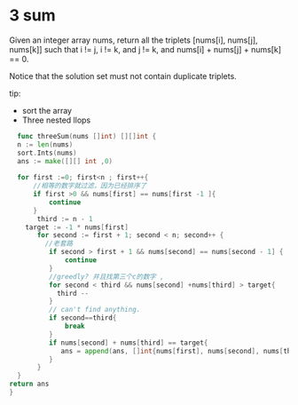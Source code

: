 # 3 sum

Given an integer array nums, return all the triplets [nums[i], nums[j], nums[k]] such that i != j, i != k, and j != k, and nums[i] + nums[j] + nums[k] == 0.

Notice that the solution set must not contain duplicate triplets.


 tip: 
 + sort the array
 + Three nested llops
  
  ```go
    func threeSum(nums []int) [][]int {
    n := len(nums)
    sort.Ints(nums)
    ans := make([][] int ,0)
    
    for first :=0; first<n ; first++{
        //相等的数字就过滤，因为已经排序了
        if first >0 && nums[first] == nums[first -1 ]{
            continue
        }
         third := n - 1
      target := -1 * nums[first]
         for second := first + 1; second < n; second++ {
           //老套路
            if second > first + 1 && nums[second] == nums[second - 1] {
                continue
            }
            //greedly? 并且找第三个c的数字 ,
            for second < third && nums[second] +nums[third] > target{
              third --
            }
            // can't find anything.
            if second==third{
                break
            }
            if nums[second] + nums[third] == target{
               ans = append(ans, []int{nums[first], nums[second], nums[third]})
            } 
         } 
    }
return ans
}

  ```
